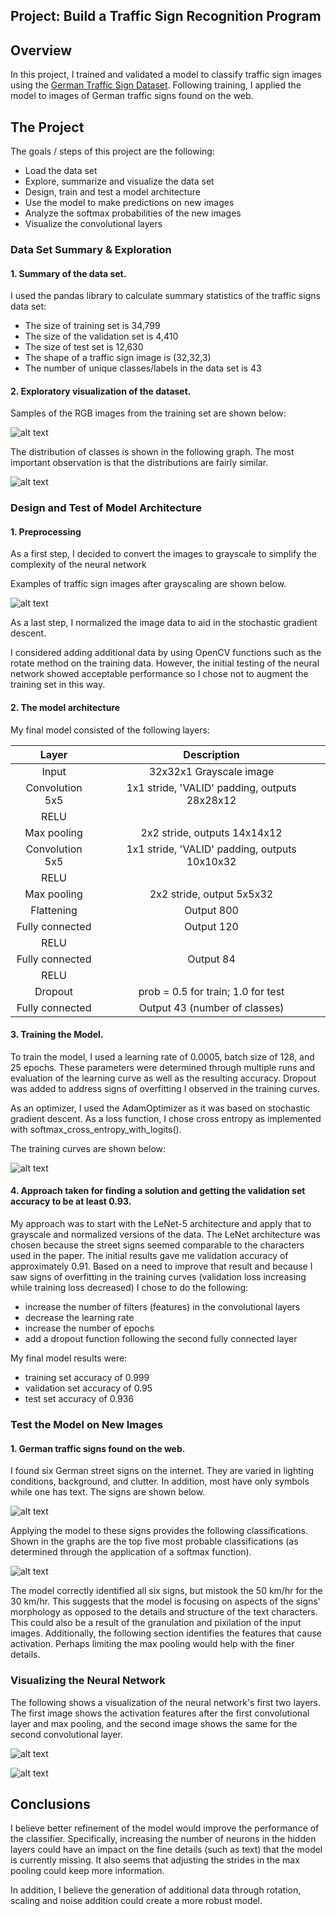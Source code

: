 ## Project: Build a Traffic Sign Recognition Program

Overview
---
In this project, I trained and validated a model to classify traffic sign images using the [German Traffic Sign Dataset](http://benchmark.ini.rub.de/?section=gtsrb&subsection=dataset). Following training, I applied the model to images of German traffic signs found on the web.

The Project
---
The goals / steps of this project are the following:
* Load the data set
* Explore, summarize and visualize the data set
* Design, train and test a model architecture
* Use the model to make predictions on new images
* Analyze the softmax probabilities of the new images
* Visualize the convolutional layers

[//]: # (Image References)

[image1]: ./examples/visualization.png "Visualization"
[image2]: ./examples/distribution.png "Distribution of Classes"
[image3]: ./examples/grayscale.png "Grayscale images"
[image4]: ./examples/training_curves.png "Training Curves"
[image5]: ./examples/webSigns.png "Signs from the web"
[image6]: ./examples/classifications.png "Classifications"
[image7]: ./examples/conv1.png "Convolution layer 1"
[image8]: ./examples/conv2.png "Convolution layer 2"

### Data Set Summary & Exploration

#### 1. Summary of the data set.

I used the pandas library to calculate summary statistics of the traffic
signs data set:

* The size of training set is 34,799
* The size of the validation set is 4,410
* The size of test set is 12,630
* The shape of a traffic sign image is (32,32,3)
* The number of unique classes/labels in the data set is 43

#### 2. Exploratory visualization of the dataset.

Samples of the RGB images from the training set are shown below:

![alt text][image1]

The distribution of classes is shown in the following graph. The most important observation is that the distributions are fairly similar.

![alt text][image2]

### Design and Test of Model Architecture

#### 1. Preprocessing

As a first step, I decided to convert the images to grayscale to simplify the complexity of the neural network

Examples of traffic sign images after grayscaling are shown below.

![alt text][image3]

As a last step, I normalized the image data to aid in the stochastic gradient descent.

I considered adding additional data by  using OpenCV functions such as the rotate method on the training data. However, the initial testing of the neural network showed acceptable performance so I chose not to augment the training set in this way.

#### 2. The model architecture 

My final model consisted of the following layers:

| Layer                 |     Description                               | 
|:---------------------:|:---------------------------------------------:| 
| Input                 | 32x32x1 Grayscale image                       | 
| Convolution 5x5       | 1x1 stride, 'VALID' padding, outputs 28x28x12 |
| RELU                  |                                               |
| Max pooling           | 2x2 stride,  outputs 14x14x12                 |
| Convolution 5x5       | 1x1 stride, 'VALID' padding, outputs 10x10x32 |
| RELU                  |                                               |
| Max pooling           | 2x2 stride, output 5x5x32                     |
| Flattening            | Output 800                                    |
| Fully connected       | Output 120                                    |
| RELU                  |                                               |
| Fully connected       | Output 84                                     |
| RELU                  |                                               |
| Dropout               | prob = 0.5 for train; 1.0 for test            |
| Fully connected       | Output 43 (number of classes)                 |

#### 3. Training the Model.

To train the model, I used a learning rate of 0.0005, batch size of 128, and 25 epochs. These parameters were determined through multiple runs and evaluation of the learning curve as well as the resulting accuracy. Dropout was added to address signs of overfitting I observed in the training curves. 

As an optimizer, I used the AdamOptimizer as it was based on stochastic gradient descent. As a loss function, I chose cross entropy as implemented with softmax_cross_entropy_with_logits().

The training curves are shown below:

![alt text][image4]

#### 4. Approach taken for finding a solution and getting the validation set accuracy to be at least 0.93. 

My approach was to start with the LeNet-5 architecture and apply that to grayscale and normalized versions of the data. The LeNet architecture was chosen because the street signs seemed comparable to the characters used in the paper. The initial results gave me validation accuracy of approximately 0.91. Based on a need to improve that result and because I saw signs of overfitting in the training curves (validation loss increasing while training loss decreased) I chose to do the following:
* increase the number of filters (features) in the convolutional layers
* decrease the learning rate
* increase the number of epochs
* add a dropout function following the second fully connected layer

My final model results were:
* training set accuracy of 0.999
* validation set accuracy of 0.95 
* test set accuracy of 0.936

### Test the Model on New Images

#### 1. German traffic signs found on the web.

I found six German street signs on the internet. They are varied in lighting conditions, background, and clutter. In addition, most have only symbols while one has text. The signs are shown below.

![alt text][image5]

Applying the model to these signs provides the following classifications. Shown in the graphs are the top five most probable classifications (as determined through the application of a softmax function). 

![alt text][image6]

The model correctly identified all six signs, but mistook the 50 km/hr for the 30 km/hr. This suggests that the model is focusing on aspects of the signs' morphology as opposed to the details and structure of the text characters. This could also be a result of the granulation and pixilation of the input images. Additionally, the following section identifies the features that cause activation. Perhaps limiting the max pooling would help with the finer details.

### Visualizing the Neural Network 

The following shows a visualization of the neural network's first two layers. The first image shows the activation features after the first convolutional layer and max pooling, and the second image shows the same for the second convolutional layer.

![alt text][image7]

![alt text][image8]

## Conclusions

I believe better refinement of the model would improve the performance of the classifier. Specifically, increasing the number of neurons in the hidden layers could have an impact on the fine details (such as text) that the model is currently missing. It also seems  that adjusting the strides in the max pooling could keep more information.

In addition, I believe the generation of additional data through rotation, scaling and noise addition could create a more robust model.